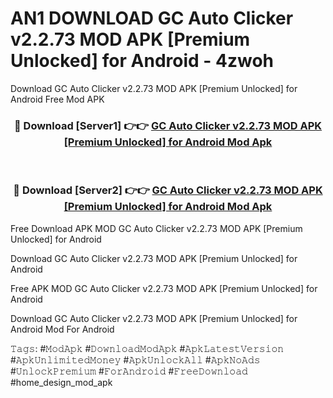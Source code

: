 # AN1 DOWNLOAD GC Auto Clicker v2.2.73 MOD APK [Premium Unlocked] for Android - 4zwoh
Download GC Auto Clicker v2.2.73 MOD APK [Premium Unlocked] for Android Free Mod APK

<div align="center">
<h3>🔴 Download [Server1] 👉👉 <a href="https://apk-comot.site?title=GC_Auto_Clicker_v2.2.73_MOD_APK_[Premium_Unlocked]_for_Android">GC Auto Clicker v2.2.73 MOD APK [Premium Unlocked] for Android Mod Apk</a></h3><br>

<h3>🔴 Download [Server2] 👉👉 <a href="https://apk-comot.site?title=GC_Auto_Clicker_v2.2.73_MOD_APK_[Premium_Unlocked]_for_Android">GC Auto Clicker v2.2.73 MOD APK [Premium Unlocked] for Android Mod Apk</a></h3>
</div>


Free Download APK MOD GC Auto Clicker v2.2.73 MOD APK [Premium Unlocked] for Android

Download GC Auto Clicker v2.2.73 MOD APK [Premium Unlocked] for Android 

Free APK MOD GC Auto Clicker v2.2.73 MOD APK [Premium Unlocked] for Android 

Download GC Auto Clicker v2.2.73 MOD APK [Premium Unlocked] for Android Mod For Android

𝚃𝚊𝚐𝚜: #𝙼𝚘𝚍𝙰𝚙𝚔 #𝙳𝚘𝚠𝚗𝚕𝚘𝚊𝚍𝙼𝚘𝚍𝙰𝚙𝚔 #𝙰𝚙𝚔𝙻𝚊𝚝𝚎𝚜𝚝𝚅𝚎𝚛𝚜𝚒𝚘𝚗 #𝙰𝚙𝚔𝚄𝚗𝚕𝚒𝚖𝚒𝚝𝚎𝚍𝙼𝚘𝚗𝚎𝚢 #𝙰𝚙𝚔𝚄𝚗𝚕𝚘𝚌𝚔𝙰𝚕𝚕 #𝙰𝚙𝚔𝙽𝚘𝙰𝚍𝚜 #𝚄𝚗𝚕𝚘𝚌𝚔𝙿𝚛𝚎𝚖𝚒𝚞𝚖 #𝙵𝚘𝚛𝙰𝚗𝚍𝚛𝚘𝚒𝚍 #𝙵𝚛𝚎𝚎𝙳𝚘𝚠𝚗𝚕𝚘𝚊𝚍 #home_design_mod_apk